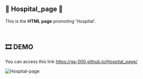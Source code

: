 ## 🏥 Hospital_page 🏥
This is the **HTML page** promoting 'Hospital'.

<br/>

## 🎞 DEMO
You can access this link <https://ga-000.github.io/Hospital_page/>

![Hospital-page](https://github.com/Ga-000/Hospital_page/assets/134590236/568a1ac5-33c9-45da-ae76-92751b5e22f1)
